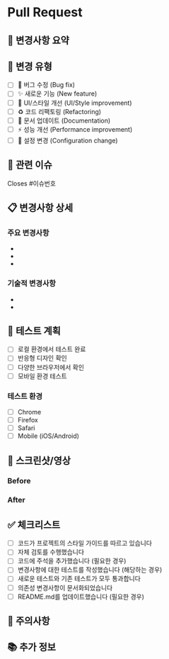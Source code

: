 # Pull Request

## 📝 변경사항 요약
<!-- 이 PR에서 무엇을 변경했는지 간단히 설명해주세요 -->

## 🎯 변경 유형
<!-- 해당하는 항목에 x를 표시해주세요 -->
- [ ] 🐛 버그 수정 (Bug fix)
- [ ] ✨ 새로운 기능 (New feature)
- [ ] 💄 UI/스타일 개선 (UI/Style improvement)
- [ ] ♻️ 코드 리팩토링 (Refactoring)
- [ ] 📝 문서 업데이트 (Documentation)
- [ ] ⚡ 성능 개선 (Performance improvement)
- [ ] 🔧 설정 변경 (Configuration change)

## 🔗 관련 이슈
<!-- 관련된 이슈가 있다면 링크해주세요 -->
Closes #이슈번호

## 📋 변경사항 상세
<!-- 변경된 내용을 자세히 설명해주세요 -->

### 주요 변경사항
-
-
-

### 기술적 변경사항
-
-

## 🧪 테스트 계획
<!-- 어떻게 테스트했는지 또는 테스트 방법을 설명해주세요 -->
- [ ] 로컬 환경에서 테스트 완료
- [ ] 반응형 디자인 확인
- [ ] 다양한 브라우저에서 확인
- [ ] 모바일 환경 테스트

### 테스트 환경
- [ ] Chrome
- [ ] Firefox
- [ ] Safari
- [ ] Mobile (iOS/Android)

## 📱 스크린샷/영상
<!-- 변경사항을 보여주는 스크린샷이나 GIF를 첨부해주세요 -->

### Before
<!-- 변경 전 -->

### After
<!-- 변경 후 -->

## ✅ 체크리스트
- [ ] 코드가 프로젝트의 스타일 가이드를 따르고 있습니다
- [ ] 자체 검토를 수행했습니다
- [ ] 코드에 주석을 추가했습니다 (필요한 경우)
- [ ] 변경사항에 대한 테스트를 작성했습니다 (해당하는 경우)
- [ ] 새로운 테스트와 기존 테스트가 모두 통과합니다
- [ ] 의존성 변경사항이 문서화되었습니다
- [ ] README.md를 업데이트했습니다 (필요한 경우)

## 🚨 주의사항
<!-- 리뷰어가 특별히 주의해서 봐야 할 부분이 있다면 적어주세요 -->

## 📚 추가 정보
<!-- 기타 필요한 정보나 참고사항 -->

